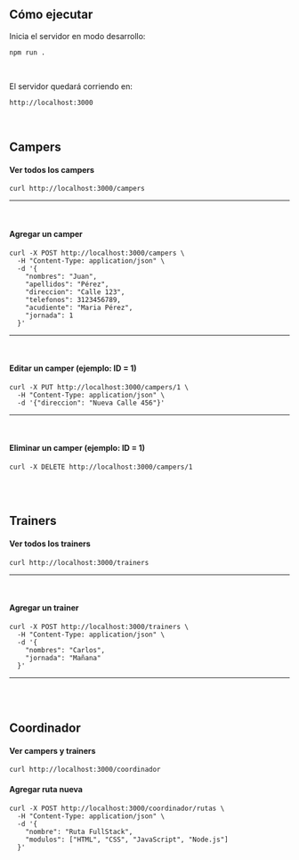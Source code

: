 ## Cómo ejecutar


Inicia el servidor en modo desarrollo:

```
npm run .
```
<br>

El servidor quedará corriendo en:
```
http://localhost:3000
```

<br>


##  Campers

#### Ver todos los campers

```
curl http://localhost:3000/campers
```


---
<br>

####  Agregar un camper

```
curl -X POST http://localhost:3000/campers \
  -H "Content-Type: application/json" \
  -d '{
    "nombres": "Juan",
    "apellidos": "Pérez",
    "direccion": "Calle 123",
    "telefonos": 3123456789,
    "acudiente": "Maria Pérez",
    "jornada": 1
  }'
```

---
<br>

####  Editar un camper (ejemplo: ID = 1)

```
curl -X PUT http://localhost:3000/campers/1 \
  -H "Content-Type: application/json" \
  -d '{"direccion": "Nueva Calle 456"}'
``` 

---
<br>

####  Eliminar un camper (ejemplo: ID = 1)
```
curl -X DELETE http://localhost:3000/campers/1
```


<br><br>


## Trainers

####  Ver todos los trainers

```
curl http://localhost:3000/trainers
```
----------
<br>

####  Agregar un trainer

```
curl -X POST http://localhost:3000/trainers \
  -H "Content-Type: application/json" \
  -d '{
    "nombres": "Carlos",
    "jornada": "Mañana"
  }'
```
----------
<br>

<br>

## Coordinador

####  Ver campers y trainers

```
curl http://localhost:3000/coordinador
``` 

####  Agregar ruta nueva

```
curl -X POST http://localhost:3000/coordinador/rutas \
  -H "Content-Type: application/json" \
  -d '{
    "nombre": "Ruta FullStack",
    "modulos": ["HTML", "CSS", "JavaScript", "Node.js"]
  }'
```